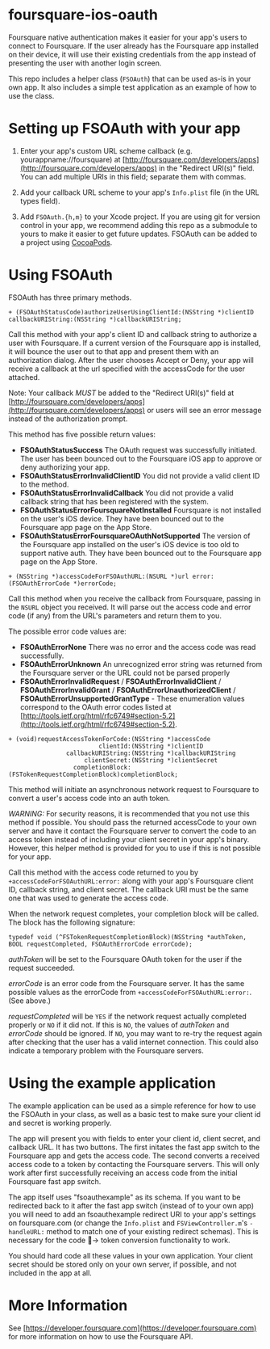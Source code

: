 foursquare-ios-oauth
====================

Foursquare native authentication makes it easier for your app's users to connect to Foursquare. If the user already has the Foursquare app installed on their device, it will use their existing credentials from the app instead of presenting the user with another login screen.

This repo includes a helper class (`FSOAuth`) that can be used as-is in your own app. It also includes a simple test application as an example of how to use the class.


Setting up FSOAuth with your app
=================================

1. Enter your app's custom URL scheme callback (e.g. yourappname://foursquare) at [http://foursquare.com/developers/apps](http://foursquare.com/developers/apps) in the "Redirect URI(s)" field. You can add multiple URIs in this field; separate them with commas.

2. Add your callback URL scheme to your app's `Info.plist` file (in the URL types field).

3. Add `FSOAuth.{h,m}` to your Xcode project. If you are using git for version control in your app, we recommend adding this repo as a submodule to yours to make it easier to get future updates. FSOAuth can be added to a project using [CocoaPods](https://github.com/cocoapods/cocoapods).


Using FSOAuth
=============

FSOAuth has three primary methods.

```objc
+ (FSOAuthStatusCode)authorizeUserUsingClientId:(NSString *)clientID callbackURIString:(NSString *)callbackURIString;
```
Call this method with your app's client ID and callback string to authorize a user with Foursquare. If a current version of the Foursquare app is installed, it will bounce the user out to that app and present them with an authorization dialog. After the user chooses Accept or Deny, your app will receive a callback at the url specified with the accessCode for the user attached. 

Note: Your callback _MUST_ be added to the "Redirect URI(s)" field at [http://foursquare.com/developers/apps](http://foursquare.com/developers/apps) or users will see an error message instead of the authorization prompt.

This method has five possible return values:

* **FSOAuthStatusSuccess** The OAuth request was successfully initiated. The user has been bounced out to the Foursquare iOS app to approve or deny authorizing your app.
* **FSOAuthStatusErrorInvalidClientID** You did not provide a valid client ID to the method.
* **FSOAuthStatusErrorInvalidCallback** You did not provide a valid callback string that has been registered with the system.
* **FSOAuthStatusErrorFoursquareNotInstalled** Foursquare is not installed on the user's iOS device. They have been bounced out to the Foursquare app page on the App Store.
* **FSOAuthStatusErrorFoursquareOAuthNotSupported** The version of the Foursquare app installed on the user's iOS device is too old to support native auth. They have been bounced out to the Foursquare app page on the App Store.

```objc
+ (NSString *)accessCodeForFSOAuthURL:(NSURL *)url error:(FSOAuthErrorCode *)errorCode;
```

Call this method when you receive the callback from Foursquare, passing in the `NSURL` object you received. It will parse out the access code and error code (if any) from the URL's parameters and return them to you.

The possible error code values are:

* **FSOAuthErrorNone** There was no error and the access code was read successfully.
* **FSOAuthErrorUnknown** An unrecognized error string was returned from the Foursquare server or the URL could not be parsed properly
* **FSOAuthErrorInvalidRequest** / **FSOAuthErrorInvalidClient** / **FSOAuthErrorInvalidGrant** / **FSOAuthErrorUnauthorizedClient** / **FSOAuthErrorUnsupportedGrantType** - These enumeration values correspond to the OAuth error codes listed at [http://tools.ietf.org/html/rfc6749#section-5.2](http://tools.ietf.org/html/rfc6749#section-5.2).

```objc
+ (void)requestAccessTokenForCode:(NSString *)accessCode
		                 clientId:(NSString *)clientID
		        callbackURIString:(NSString *)callbackURIString
	                 clientSecret:(NSString *)clientSecret
		          completionBlock:(FSTokenRequestCompletionBlock)completionBlock;
```

This method will initiate an asynchronous network request to Foursquare to convert a user's access code into an auth token.

*WARNING:* For security reasons, it is recommended that you not use this method if possible. You should pass the returned accessCode to your own server and have it contact the Foursquare server to convert the code to an access token instead of including your client secret in your app's binary. However, this helper method is provided for you to use if this is not possible for your app.

Call this method with the access code returned to you by `+accessCodeForFSOAuthURL:error:` along with your app's Foursquare client ID, callback string, and client secret. The callback URI must be the same one that was used to generate the access code.

When the network request completes, your completion block will be called. The block has the following signature:

```objc
typedef void (^FSTokenRequestCompletionBlock)(NSString *authToken, BOOL requestCompleted, FSOAuthErrorCode errorCode);
```

_authToken_ will be set to the Foursquare OAuth token for the user if the request succeeded. 

_errorCode_ is an error code from the Foursquare server. It has the same possible values as the errorCode from `+accessCodeForFSOAuthURL:error:`. (See above.)

_requestCompleted_ will be `YES` if the network request actually completed properly or `NO` if it did not. If this is `NO`, the values of _authToken_ and _errorCode_ should be ignored. If `NO`, you may want to re-try the request again after checking that the user has a valid internet connection. This could also indicate a temporary problem with the Foursquare servers.

Using the example application
=============================

The example application can be used as a simple reference for how to use the FSOAuth in your class, as well as a basic test to make sure your client id and secret is working properly.

The app will present you with fields to enter your client id, client secret, and callback URL. It has two buttons. The first initates the fast app switch to the Foursquare app and gets the access code. The second converts a received access code to a token by contacting the Foursquare servers. This will only work after first successfully receiving an access code from the initial Foursquare fast app switch.

The app itself uses "fsoauthexample" as its schema. If you want to be redirected back to it after the fast app switch (instead of to your own app) you will need to add an fsoauthexample redirect URI to your app's settings on foursquare.com (or change the `Info.plist` and `FSViewController.m`'s `-handleURL:` method to match one of your existing redirect schemas). This is necessary for the code → token conversion functionality to work.

You should hard code all these values in your own application. Your client secret should be stored only on your own server, if possible, and not included in the app at all.

More Information
================
See [https://developer.foursquare.com](https://developer.foursquare.com) for more information on how to use the Foursquare API.
